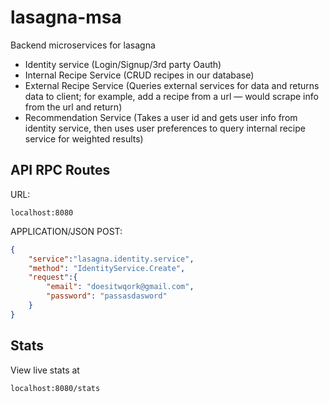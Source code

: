 # lasagna-msa
Backend microservices for lasagna

* Identity service (Login/Signup/3rd party Oauth)
* Internal Recipe Service (CRUD recipes in our database)
* External Recipe Service (Queries external services for data and returns data to client; for example, add a recipe from a url — would scrape info from the url and return)
* Recommendation Service (Takes a user id and gets user info from identity service, then uses user preferences to query internal recipe service for weighted results)


## API RPC Routes
URL:
```
localhost:8080
```
APPLICATION/JSON POST:
```json
{
	"service":"lasagna.identity.service",
	"method": "IdentityService.Create",
	"request":{
		"email": "doesitwqork@gmail.com",
		"password": "passasdasword"
	}
}
```

## Stats
View live stats at
```
localhost:8080/stats
```
